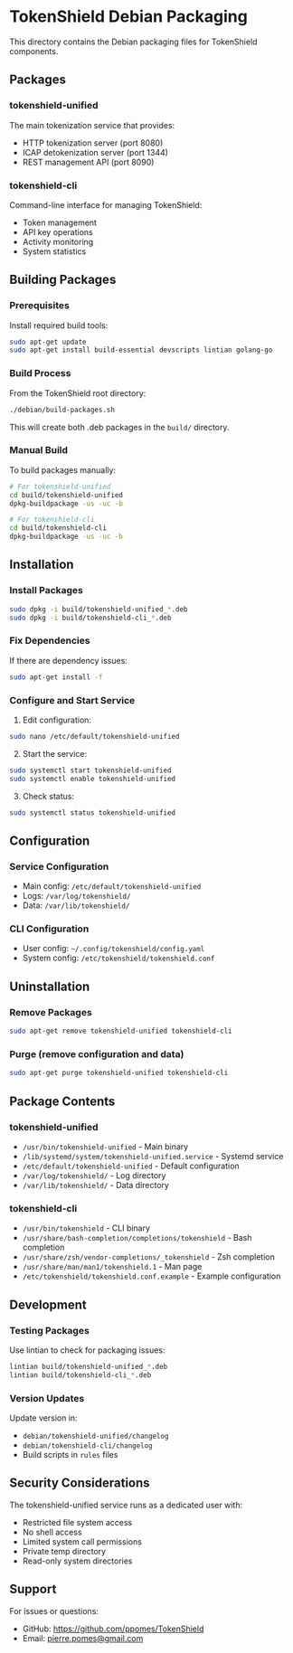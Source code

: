 # TokenShield Debian Packaging

This directory contains the Debian packaging files for TokenShield components.

## Packages

### tokenshield-unified
The main tokenization service that provides:
- HTTP tokenization server (port 8080)
- ICAP detokenization server (port 1344)
- REST management API (port 8090)

### tokenshield-cli
Command-line interface for managing TokenShield:
- Token management
- API key operations
- Activity monitoring
- System statistics

## Building Packages

### Prerequisites

Install required build tools:
```bash
sudo apt-get update
sudo apt-get install build-essential devscripts lintian golang-go
```

### Build Process

From the TokenShield root directory:
```bash
./debian/build-packages.sh
```

This will create both .deb packages in the `build/` directory.

### Manual Build

To build packages manually:

```bash
# For tokenshield-unified
cd build/tokenshield-unified
dpkg-buildpackage -us -uc -b

# For tokenshield-cli
cd build/tokenshield-cli
dpkg-buildpackage -us -uc -b
```

## Installation

### Install Packages
```bash
sudo dpkg -i build/tokenshield-unified_*.deb
sudo dpkg -i build/tokenshield-cli_*.deb
```

### Fix Dependencies
If there are dependency issues:
```bash
sudo apt-get install -f
```

### Configure and Start Service

1. Edit configuration:
```bash
sudo nano /etc/default/tokenshield-unified
```

2. Start the service:
```bash
sudo systemctl start tokenshield-unified
sudo systemctl enable tokenshield-unified
```

3. Check status:
```bash
sudo systemctl status tokenshield-unified
```

## Configuration

### Service Configuration
- Main config: `/etc/default/tokenshield-unified`
- Logs: `/var/log/tokenshield/`
- Data: `/var/lib/tokenshield/`

### CLI Configuration
- User config: `~/.config/tokenshield/config.yaml`
- System config: `/etc/tokenshield/tokenshield.conf`

## Uninstallation

### Remove Packages
```bash
sudo apt-get remove tokenshield-unified tokenshield-cli
```

### Purge (remove configuration and data)
```bash
sudo apt-get purge tokenshield-unified tokenshield-cli
```

## Package Contents

### tokenshield-unified
- `/usr/bin/tokenshield-unified` - Main binary
- `/lib/systemd/system/tokenshield-unified.service` - Systemd service
- `/etc/default/tokenshield-unified` - Default configuration
- `/var/log/tokenshield/` - Log directory
- `/var/lib/tokenshield/` - Data directory

### tokenshield-cli
- `/usr/bin/tokenshield` - CLI binary
- `/usr/share/bash-completion/completions/tokenshield` - Bash completion
- `/usr/share/zsh/vendor-completions/_tokenshield` - Zsh completion
- `/usr/share/man/man1/tokenshield.1` - Man page
- `/etc/tokenshield/tokenshield.conf.example` - Example configuration

## Development

### Testing Packages
Use lintian to check for packaging issues:
```bash
lintian build/tokenshield-unified_*.deb
lintian build/tokenshield-cli_*.deb
```

### Version Updates
Update version in:
- `debian/tokenshield-unified/changelog`
- `debian/tokenshield-cli/changelog`
- Build scripts in `rules` files

## Security Considerations

The tokenshield-unified service runs as a dedicated user with:
- Restricted file system access
- No shell access
- Limited system call permissions
- Private temp directory
- Read-only system directories

## Support

For issues or questions:
- GitHub: https://github.com/ppomes/TokenShield
- Email: pierre.pomes@gmail.com